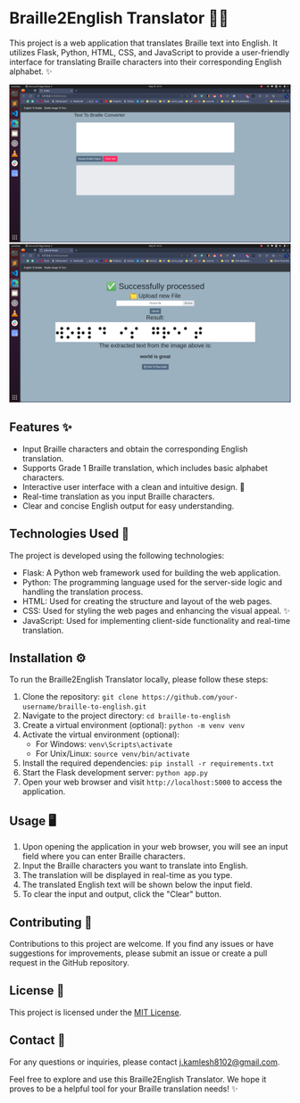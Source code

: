 # Braille2English Translator 📖🔠

This project is a web application that translates Braille text into English. It utilizes Flask, Python, HTML, CSS, and JavaScript to provide a user-friendly interface for translating Braille characters into their corresponding English alphabet. ✨

![Home](templates/ScreenShots/Text2Braille.png)
![Ouput-Image](templates/ScreenShots/ImageUpload.png)

## Features ✨

- Input Braille characters and obtain the corresponding English translation.
- Supports Grade 1 Braille translation, which includes basic alphabet characters.
- Interactive user interface with a clean and intuitive design. 🌈
- Real-time translation as you input Braille characters.
- Clear and concise English output for easy understanding.

## Technologies Used 🚀

The project is developed using the following technologies:

- Flask: A Python web framework used for building the web application.
- Python: The programming language used for the server-side logic and handling the translation process.
- HTML: Used for creating the structure and layout of the web pages.
- CSS: Used for styling the web pages and enhancing the visual appeal. ✨
- JavaScript: Used for implementing client-side functionality and real-time translation.

## Installation ⚙️

To run the Braille2English Translator locally, please follow these steps:

1. Clone the repository: `git clone https://github.com/your-username/braille-to-english.git`
2. Navigate to the project directory: `cd braille-to-english`
3. Create a virtual environment (optional): `python -m venv venv`
4. Activate the virtual environment (optional):
   - For Windows: `venv\Scripts\activate`
   - For Unix/Linux: `source venv/bin/activate`
5. Install the required dependencies: `pip install -r requirements.txt`
6. Start the Flask development server: `python app.py`
7. Open your web browser and visit `http://localhost:5000` to access the application.

## Usage 🖥️

1. Upon opening the application in your web browser, you will see an input field where you can enter Braille characters.
2. Input the Braille characters you want to translate into English.
3. The translation will be displayed in real-time as you type.
4. The translated English text will be shown below the input field.
5. To clear the input and output, click the "Clear" button.

## Contributing 🤝

Contributions to this project are welcome. If you find any issues or have suggestions for improvements, please submit an issue or create a pull request in the GitHub repository.

## License 📜

This project is licensed under the [MIT License](LICENSE).

## Contact 📧

For any questions or inquiries, please contact [j.kamlesh8102@gmail.com](mailto:j.kamlesh8102@gmail.com).

Feel free to explore and use this Braille2English Translator. We hope it proves to be a helpful tool for your Braille translation needs! ✨
